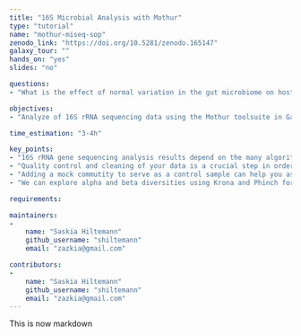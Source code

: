 ```yaml
---
title: "16S Microbial Analysis with Mothur"
type: "tutorial"
name: "mothur-miseq-sop"
zenodo_link: "https://doi.org/10.5281/zenodo.165147"
galaxy_tour: ""
hands_on: "yes"
slides: "no"

questions:
- "What is the effect of normal variation in the gut microbiome on host health?"

objectives:
- "Analyze of 16S rRNA sequencing data using the Mothur toolsuite in Galaxy"

time_estimation: "3-4h"

key_points:
- "16S rRNA gene sequencing analysis results depend on the many algorithms used and their settings"
- "Quality control and cleaning of your data is a crucial step in order to obtain optimal results"
- "Adding a mock commutity to serve as a control sample can help you asses the error rate of your experimental setup"
- "We can explore alpha and beta diversities using Krona and Phinch for dynamic visualizations"

requirements:

maintainers:
-
    name: "Saskia Hiltemann"
    github_username: "shiltemann"
    email: "zazkia@gmail.com"

contributors:
-
    name: "Saskia Hiltemann"
    github_username: "shiltemann"
    email: "zazkia@gmail.com"
---
```

This is now markdown
